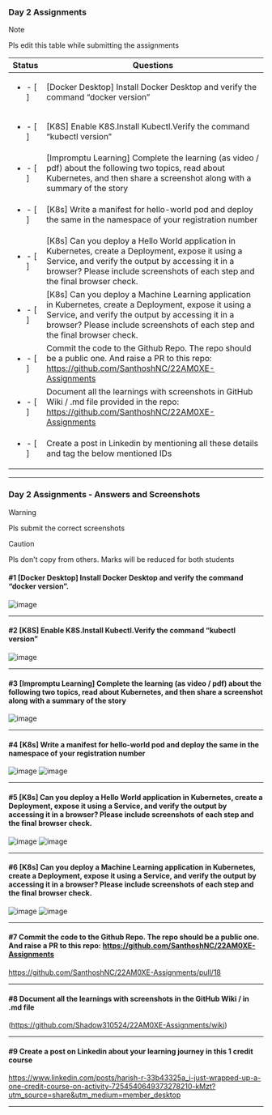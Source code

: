 ### Day 2 Assignments

> [!NOTE]
> Pls edit this table while submitting the assignments

| Status         | Questions     | 
|----------------|---------------|
| <ul><li>- [ ] </li></ul> | [Docker Desktop] Install Docker Desktop and verify the command “docker version” |
| <ul><li>- [ ] </li></ul> | [K8S] Enable K8S.Install Kubectl.Verify the command “kubectl version” |
| <ul><li>- [ ] </li></ul> | [Impromptu Learning] Complete the learning (as video / pdf) about the following two topics, read about Kubernetes, and then share a screenshot along with a summary of the story |
| <ul><li>- [ ] </li></ul> | [K8s] Write a manifest for hello-world pod and deploy the same in the namespace of your registration number |
| <ul><li>- [ ] </li></ul> | [K8s] Can you deploy a Hello World application in Kubernetes, create a Deployment, expose it using a Service, and verify the output by accessing it in a browser? Please include screenshots of each step and the final browser check. |
| <ul><li>- [ ] </li></ul> | [K8s] Can you deploy a Machine Learning application in Kubernetes, create a Deployment, expose it using a Service, and verify the output by accessing it in a browser? Please include screenshots of each step and the final browser check.  |
| <ul><li>- [ ] </li></ul> | Commit the code to the Github Repo. The repo should be a public one. And raise a PR to this repo: https://github.com/SanthoshNC/22AM0XE-Assignments |
| <ul><li>- [ ] </li></ul> | Document all the learnings with screenshots in GitHub Wiki / .md file provided in the repo: https://github.com/SanthoshNC/22AM0XE-Assignments |
| <ul><li>- [ ] </li></ul> | Create a post in Linkedin by mentioning all these details and tag the below mentioned IDs |

***

### Day 2 Assignments - Answers and Screenshots

> [!WARNING]
> Pls submit the correct screenshots

> [!CAUTION]
> Pls don't copy from others. Marks will be reduced for both students

#### #1 [Docker Desktop] Install Docker Desktop and verify the command “docker version”.
![image](https://github.com/user-attachments/assets/f9e163be-868e-4aa9-8b50-0ce1abb7e7e0)


***

#### #2 [K8S] Enable K8S.Install Kubectl.Verify the command “kubectl version”
![image](https://github.com/user-attachments/assets/0b52e167-89de-47f4-85e7-90ef47a58fa7)


***

#### #3 [Impromptu Learning] Complete the learning (as video / pdf) about the following two topics, read about Kubernetes, and then share a screenshot along with a summary of the story
![image](https://github.com/user-attachments/assets/e7a69f4a-b720-474d-b252-fc278e003c4d)


***

#### #4 [K8s] Write a manifest for hello-world pod and deploy the same in the namespace of your registration number
![image](https://github.com/user-attachments/assets/38c765f8-7ad1-475a-aadc-6cf0d012628f)
![image](https://github.com/user-attachments/assets/38e4e39b-93e0-4d5f-8828-b9125ecef8a5)

***

#### #5 [K8s] Can you deploy a Hello World application in Kubernetes, create a Deployment, expose it using a Service, and verify the output by accessing it in a browser? Please include screenshots of each step and the final browser check.
![image](https://github.com/user-attachments/assets/e6dc3dcb-1e06-43e9-aac2-a35b67bd2029)
![image](https://github.com/user-attachments/assets/adee9c21-a453-4b36-bd51-2184f955f77c)


***

#### #6 [K8s] Can you deploy a Machine Learning application in Kubernetes, create a Deployment, expose it using a Service, and verify the output by accessing it in a browser? Please include screenshots of each step and the final browser check.
![image](https://github.com/user-attachments/assets/ae04e7a5-3158-4fc8-b1c5-d1d59f03679c)
![image](https://github.com/user-attachments/assets/c9e05567-2159-4cf6-a76c-9a83aca9be79)



***

#### #7 Commit the code to the Github Repo. The repo should be a public one. And raise a PR to this repo: https://github.com/SanthoshNC/22AM0XE-Assignments
https://github.com/SanthoshNC/22AM0XE-Assignments/pull/18

***

#### #8 Document all the learnings with screenshots in the GitHub Wiki / in .md file
(https://github.com/Shadow310524/22AM0XE-Assignments/wiki)

***

#### #9 Create a post on Linkedin about your learning journey in this 1 credit course
https://www.linkedin.com/posts/harish-r-33b43325a_i-just-wrapped-up-a-one-credit-course-on-activity-7254540649373278210-kMzt?utm_source=share&utm_medium=member_desktop

***

